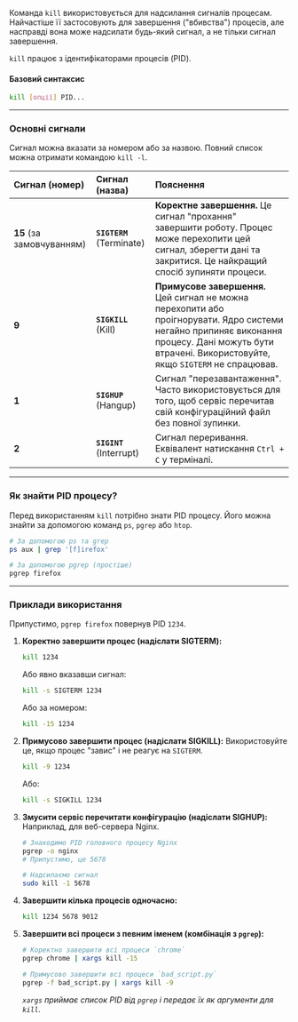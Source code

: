 Команда `kill` використовується для надсилання сигналів процесам. Найчастіше її застосовують для завершення ("вбивства") процесів, але насправді вона може надсилати будь-який сигнал, а не тільки сигнал завершення.

`kill` працює з ідентифікаторами процесів (PID).

#### **Базовий синтаксис**

```bash
kill [опції] PID...
```

--- 

### **Основні сигнали**

Сигнал можна вказати за номером або за назвою. Повний список можна отримати командою `kill -l`.

| Сигнал (номер) | Сигнал (назва) | Пояснення |
| :--- | :--- | :--- |
| **15** (за замовчуванням) | **`SIGTERM`** (Terminate) | **Коректне завершення.** Це сигнал "прохання" завершити роботу. Процес може перехопити цей сигнал, зберегти дані та закритися. Це найкращий спосіб зупиняти процеси. |
| **9** | **`SIGKILL`** (Kill) | **Примусове завершення.** Цей сигнал не можна перехопити або проігнорувати. Ядро системи негайно припиняє виконання процесу. Дані можуть бути втрачені. Використовуйте, якщо `SIGTERM` не спрацював. |
| **1** | **`SIGHUP`** (Hangup) | Сигнал "перезавантаження". Часто використовується для того, щоб сервіс перечитав свій конфігураційний файл без повної зупинки. |
| **2** | **`SIGINT`** (Interrupt) | Сигнал переривання. Еквівалент натискання `Ctrl + C` у терміналі. |

--- 

### **Як знайти PID процесу?**

Перед використанням `kill` потрібно знати PID процесу. Його можна знайти за допомогою команд `ps`, `pgrep` або `htop`.

```bash
# За допомогою ps та grep
ps aux | grep '[f]irefox'

# За допомогою pgrep (простіше)
pgrep firefox
```

--- 

### **Приклади використання**

Припустимо, `pgrep firefox` повернув PID `1234`.

1.  **Коректно завершити процес (надіслати SIGTERM):**
    ```bash
    kill 1234
    ```
    Або явно вказавши сигнал:
    ```bash
    kill -s SIGTERM 1234
    ```
    Або за номером:
    ```bash
    kill -15 1234
    ```

2.  **Примусово завершити процес (надіслати SIGKILL):**
    Використовуйте це, якщо процес "завис" і не реагує на `SIGTERM`.
    ```bash
    kill -9 1234
    ```
    Або:
    ```bash
    kill -s SIGKILL 1234
    ```

3.  **Змусити сервіс перечитати конфігурацію (надіслати SIGHUP):**
    Наприклад, для веб-сервера Nginx.
    ```bash
    # Знаходимо PID головного процесу Nginx
    pgrep -o nginx
    # Припустимо, це 5678

    # Надсилаємо сигнал
    sudo kill -1 5678
    ```

4.  **Завершити кілька процесів одночасно:**
    ```bash
    kill 1234 5678 9012
    ```

5.  **Завершити всі процеси з певним іменем (комбінація з `pgrep`):**
    ```bash
    # Коректно завершити всі процеси `chrome`
    pgrep chrome | xargs kill -15

    # Примусово завершити всі процеси `bad_script.py`
    pgrep -f bad_script.py | xargs kill -9
    ```
    *`xargs` приймає список PID від `pgrep` і передає їх як аргументи для `kill`.*
